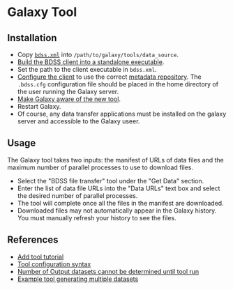 # Galaxy Tool

## Installation

* Copy [`bdss.xml`](https://github.com/feltus/BDSS/blob/master/galaxy_tool/bdss.xml) into `/path/to/galaxy/tools/data_source`.
* [Build the BDSS client into a standalone executable](/client/docs/Installation.md).
* Set the path to the client executable in `bdss.xml`.
* [Configure the client](/client/docs/Configuration.md) to use the correct [metadata repository](/metadata_repository).
  The `.bdss.cfg` configuration file should be placed in the home directory of the user running the Galaxy server.
* [Make Galaxy aware of the new tool](https://wiki.galaxyproject.org/Admin/Tools/AddToolTutorial#A4._Make_Galaxy_aware_of_the_new_tool:).
* Restart Galaxy.
* Of course, any data transfer applications must be installed on the galaxy server and accessible to the Galaxy useer.

## Usage

The Galaxy tool takes two inputs: the manifest of URLs of data files and the maximum number of parallel processes
to use to download files.

* Select the "BDSS file transfer" tool under the "Get Data" section.
* Enter the list of data file URLs into the "Data URLs" text box and select the desired number of parallel processes.
* The tool will complete once all the files in the manifest are downloaded.
* Downloaded files may not automatically appear in the Galaxy history. You must manually refresh your history to
  see the files.

## References

* [Add tool tutorial](https://wiki.galaxyproject.org/Admin/Tools/AddToolTutorial)
* [Tool configuration syntax](https://wiki.galaxyproject.org/Admin/Tools/ToolConfigSyntax)
* [Number of Output datasets cannot be determined until tool run](https://wiki.galaxyproject.org/Admin/Tools/Multiple%20Output%20Files#Number_of_Output_datasets_cannot_be_determined_until_tool_run)
* [Example tool generating multiple datasets](https://web.science.mq.edu.au/~cassidy/2015/10/21/galaxy-tool-generating-datasets/)
